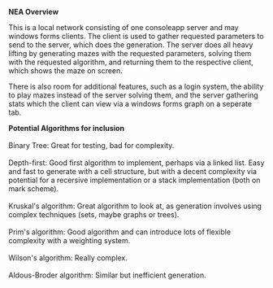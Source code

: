 **NEA Overview**

This is a local network consisting of one consoleapp server and may windows forms clients. The client is used to gather requested parameters to send to the server, which does the generation. The server does all heavy lifting by generating mazes with the requested parameters, solving them with the requested algorithm, and returning them to the respective client, which shows the maze on screen. 

There is also room for additional features, such as a login system, the ability to play mazes instead of the server solving them, and the server gathering stats which the client can view via a windows forms graph on a seperate tab.


**Potential Algorithms for inclusion**<br/><br/>
Binary Tree: Great for testing, bad for complexity.<br/><br/>
Depth-first: Good first algorithm to implement, perhaps via a linked list. Easy and fast to generate with a cell structure, but with a decent complexity via potential for a recersive implementation or a stack implementation (both on mark scheme).<br/><br/>
Kruskal's algorithm: Great algorithm to look at, as generation involves using complex techniques (sets, maybe graphs or trees).<br/><br/>
Prim's algorithm: Good algorithm and can introduce lots of flexible complexity with a weighting system.<br/><br/>
Wilson's algorithm: Really complex.<br/><br/>
Aldous-Broder algorithm: Similar but inefficient generation.<br/><br/>
